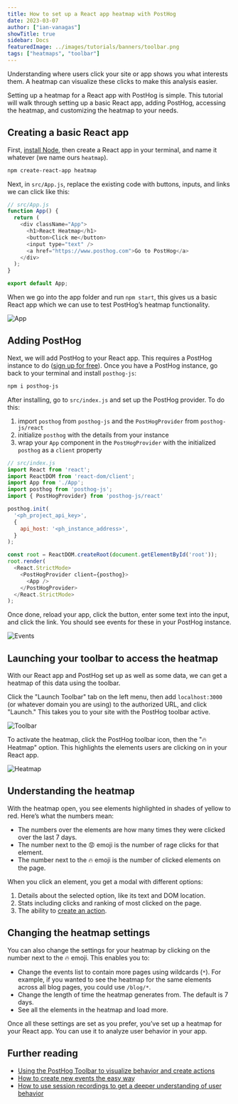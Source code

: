 ```yaml
---
title: How to set up a React app heatmap with PostHog
date: 2023-03-07
author: ["ian-vanagas"]
showTitle: true
sidebar: Docs
featuredImage: ../images/tutorials/banners/toolbar.png
tags: ["heatmaps", "toolbar"]
---
```


Understanding where users click your site or app shows you what interests them. A heatmap can visualize these clicks to make this analysis easier.

Setting up a heatmap for a React app with PostHog is simple. This tutorial will walk through setting up a basic React app, adding PostHog, accessing the heatmap, and customizing the heatmap to your needs.

## Creating a basic React app

First, [install Node](https://nodejs.dev/en/learn/how-to-install-nodejs/), then create a React app in your terminal, and name it whatever (we name ours `heatmap`).

```bash
npm create-react-app heatmap
```

Next, in `src/App.js`, replace the existing code with buttons, inputs, and links we can click like this:

```js
// src/App.js
function App() {
  return (
    <div className="App">
      <h1>React Heatmap</h1>
      <button>Click me</button>
      <input type="text" />
      <a href="https://www.posthog.com">Go to PostHog</a>
    </div>
  );
}

export default App;
```

When we go into the app folder and run `npm start`, this gives us a basic React app which we can use to test PostHog’s heatmap functionality.

![App](../images/tutorials/react-heatmap/app.png)

## Adding PostHog

Next, we will add PostHog to your React app. This requires a PostHog instance to do ([sign up for free](https://app.posthog.com/signup)). Once you have a PostHog instance, go back to your terminal and install `posthog-js`:

```bash
npm i posthog-js
```

After installing, go to `src/index.js` and set up the PostHog provider. To do this:

1. import `posthog` from `posthog-js` and the `PostHogProvider` from `posthog-js/react`
2. initialize `posthog` with the details from your instance
3. wrap your `App` component in the `PostHogProvider` with the initialized `posthog` as a `client` property

```js
// src/index.js
import React from 'react';
import ReactDOM from 'react-dom/client';
import App from './App';
import posthog from 'posthog-js';
import { PostHogProvider} from 'posthog-js/react'

posthog.init(
  '<ph_project_api_key>',
  {
    api_host: '<ph_instance_address>',
  }
);

const root = ReactDOM.createRoot(document.getElementById('root'));
root.render(
  <React.StrictMode>
    <PostHogProvider client={posthog}>
      <App />
    </PostHogProvider>
  </React.StrictMode>
);
```

Once done, reload your app, click the button, enter some text into the input, and click the link. You should see events for these in your PostHog instance.

![Events](../images/tutorials/react-heatmap/events.png)

## Launching your toolbar to access the heatmap

With our React app and PostHog set up as well as some data, we can get a heatmap of this data using the toolbar. 

Click the "Launch Toolbar" tab on the left menu, then add `localhost:3000` (or whatever domain you are using) to the authorized URL, and click "Launch." This takes you to your site with the PostHog toolbar active.

![Toolbar](../images/tutorials/react-heatmap/toolbar.png)

To activate the heatmap, click the PostHog toolbar icon, then the "🔥 Heatmap" option. This highlights the elements users are clicking on in your React app.

![Heatmap](../images/tutorials/react-heatmap/heatmap.png)

## Understanding the heatmap

With the heatmap open, you see elements highlighted in shades of yellow to red. Here’s what the numbers mean:

- The numbers over the elements are how many times they were clicked over the last 7 days.
- The number next to the 😡 emoji is the number of rage clicks for that element.
- The number next to the 🔥 emoji is the number of clicked elements on the page.

When you click an element, you get a modal with different options:

1. Details about the selected option, like its text and DOM location.
2. Stats including clicks and ranking of most clicked on the page.
3. The ability to [create an action](/tutorials/how-to-capture-events-the-easy-way).

## Changing the heatmap settings

You can also change the settings for your heatmap by clicking on the number next to the 🔥 emoji. This enables you to:

- Change the events list to contain more pages using wildcards (`*`). For example, if you wanted to see the heatmap for the same elements across all blog pages, you could use `/blog/*`.
- Change the length of time the heatmap generates from. The default is 7 days.
- See all the elements in the heatmap and load more.

Once all these settings are set as you prefer, you’ve set up a heatmap for your React app. You can use it to analyze user behavior in your app.

## Further reading

- [Using the PostHog Toolbar to visualize behavior and create actions](/tutorials/toolbar)
- [How to create new events the easy way](/tutorials/how-to-capture-events-the-easy-way)
- [How to use session recordings to get a deeper understanding of user behavior](/tutorials/explore-insights-session-recordings)
